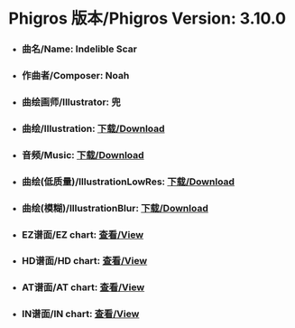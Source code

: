 
# Phigros 版本/Phigros Version:  3.10.0

- ### __曲名/Name:  Indelible Scar__

- ### __作曲者/Composer:  Noah__

- ### __曲绘画师/Illustrator:  兜__

- ### __曲绘/Illustration:  [下载/Download](https://github.com/Po6647A/PAR/releases/download/3.10.0/936.png)__

- ### __音频/Music:  [下载/Download](https://github.com/Po6647A/PAR/releases/download/3.10.0/1701.ogg)__

- ### __曲绘(低质量)/IllustrationLowRes:  [下载/Download](https://github.com/Po6647A/PAR/releases/download/3.10.0/1428.png)__

- ### __曲绘(模糊)/IllustrationBlur:  [下载/Download](https://github.com/Po6647A/PAR/releases/download/3.10.0/1182.png)__


- ### __EZ谱面/EZ chart:  [查看/View](./EZ.json/index.html)__

- ### __HD谱面/HD chart:  [查看/View](./HD.json/index.html)__

- ### __AT谱面/AT chart:  [查看/View](./AT.json/index.html)__

- ### __IN谱面/IN chart:  [查看/View](./IN.json/index.html)__
